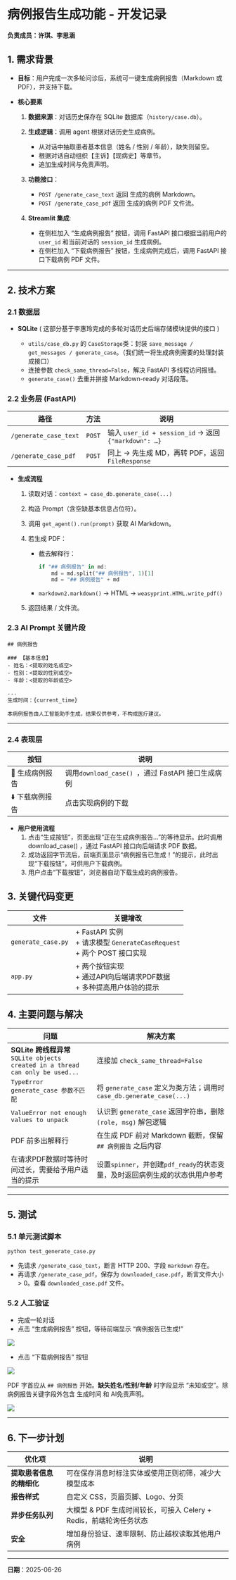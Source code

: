 # 病例报告生成功能 - 开发记录
**负责成员：许琪、李思涵**

## 1. 需求背景

* **目标**：用户完成一次多轮问诊后，系统可一键生成病例报告（Markdown 或 PDF），并支持下载。
* **核心要素**

  1. **数据来源**：对话历史保存在 SQLite 数据库（`history/case.db`）。
  2. **生成逻辑**：调用 agent 根据对话历史生成病例。  

     * 从对话中抽取患者基本信息（姓名 / 性别 / 年龄），缺失则留空。
     * 根据对话自动组织【主诉】【现病史】等章节。
     * 追加生成时间与免责声明。
  3. **功能接口**：

     * `POST /generate_case_text` 返回 生成的病例 Markdown。
     * `POST /generate_case_pdf` 返回 生成的病例 PDF 文件流。
  4. **Streamlit 集成**:  

     * 在侧栏加入 “生成病例报告” 按钮，调用 FastAPI 接口根据当前用户的 `user_id` 和当前对话的 `session_id` 生成病例。  
     * 在侧栏加入 “下载病例报告” 按钮，生成病例完成后，调用 FastAPI 接口下载病例 PDF 文件。  

---

## 2. 技术方案

### 2.1 数据层

* **SQLite** ( 这部分基于李惠玲完成的多轮对话历史后端存储模块提供的接口 )

  * `utils/case_db.py` 的 `CaseStorage`类：封装 `save_message / get_messages / generate_case`。（我们统一将生成病例需要的处理封装成接口）
  * 连接参数 `check_same_thread=False`，解决 FastAPI 多线程访问报错。
  * `generate_case()` 去重并拼接 Markdown-ready 对话段落。

### 2.2 业务层 (FastAPI)

| 路径                    | 方法     | 说明                                               |
| --------------------- | ------ | ------------------------------------------------ |
| `/generate_case_text` | `POST` | 输入 `user_id + session_id` → 返回 `{"markdown": …}` |
| `/generate_case_pdf`  | `POST` | 同上 → 先生成 MD，再转 PDF，返回 `FileResponse`             |

* **生成流程**

  1. 读取对话：`context = case_db.generate_case(...)`
  2. 构造 Prompt（含空缺基本信息占位符）。
  3. 调用 `get_agent().run(prompt)` 获取 AI Markdown。
  4. 若生成 PDF：

     * 截去解释行：

       ```python
       if "## 病例报告" in md:
           md = md.split("## 病例报告", 1)[1]
           md = "## 病例报告" + md
       ```
     * `markdown2.markdown()` → HTML → `weasyprint.HTML.write_pdf()`
  5. 返回结果 / 文件流。
  
### 2.3 AI Prompt 关键片段

```text
## 病例报告

### 【基本信息】
- 姓名：<提取的姓名或空>
- 性别：<提取的性别或空>
- 年龄：<提取的年龄或空>

...
生成时间：{current_time}

本病例报告由人工智能助手生成，结果仅供参考，不构成医疗建议。
```

---

### 2.4 表现层

| 按钮                   | 说明     |
| --------------------- | ------ |
|📃 生成病例报告|调用`download_case() `，通过 FastAPI 接口生成病例|
|⬇️ 下载病例报告|点击实现病例的下载|

* **用户使用流程**
  1. 点击“生成按钮”，页面出现“正在生成病例报告...”的等待显示。此时调用download_case() ，通过 FastAPI 接口向后端请求 PDF 数据。
  2. 成功返回字节流后，前端页面显示“病例报告已生成！”的提示，此时出现“下载按钮”，可供用户下载病例。
  3. 用户点击“下载按钮”，浏览器自动下载生成的病例报告。
  
## 3. 关键代码变更

| 文件                      | 关键增改                                                                  |
| ----------------------- | --------------------------------------------------------------------- |
| `generate_case.py`      | + FastAPI 实例<br>+ 请求模型 `GenerateCaseRequest`<br>+ 两个 POST 接口实现        |
| `app.py`                 | + 两个按钮实现<br>+ 通过API向后端请求PDF数据<br>+ 多种提高用户体验的提示    |

## 4. 主要问题与解决

| 问题                                                                           | 解决方案                                                      |
| --------------------------------------------------------------------------------- | -------------------------------------------------------------- |
| **SQLite 跨线程异常**<br>`SQLite objects created in a thread can only be used...`      | 连接加 `check_same_thread=False`                             |
| `TypeError generate_case 参数不匹配`                                              | 将 `generate_case` 定义为类方法；调用时 `case_db.generate_case(...)` |
| `ValueError not enough values to unpack`                                     | 认识到 `generate_case` 返回字符串，删除 `(role, msg)` 解包逻辑           |
| PDF 前多出解释行                                                                   | 在生成 PDF 前对 Markdown 截断，保留 `## 病例报告` 之后内容                  |
| 在请求PDF数据时等待时间过长，需要给予用户适当的提示                                 | 设置`spinner`，并创建`pdf_ready`的状态变量，及时返回病例生成的状态供用户参考      |
---

## 5. 测试

### 5.1 单元测试脚本

`python test_generate_case.py`

* 先请求 `/generate_case_text`，断言 HTTP 200、字段 `markdown` 存在。
* 再请求 `/generate_case_pdf`，保存为 `downloaded_case.pdf`，断言文件大小 > 0。查看 `downloaded_case.pdf` 文件。  

### 5.2 人工验证

* 完成一轮对话  
* 点击 “生成病例报告” 按钮，等待前端显示 “病例报告已生成!”  

![](../image/generate_case_success.png)

* 点击 “下载病例报告” 按钮    

![](../image/download_case_OK.png)  

PDF 字首应从 `## 病例报告` 开始。**缺失姓名/性别/年龄** 时字段显示 “未知或空”。除病例报告关键字段外包含 生成时间 和 AI免责声明。

![](../image/case.png)

---

## 6. 下一步计划

| 优化项              | 说明                                           |
| ---------------- | -------------------------------------------- |
| **提取患者信息的精细化**   | 可在保存消息时标注实体或使用正则初筛，减少大模型成本                   |
| **报告样式**         | 自定义 CSS，页眉页脚、Logo、分页                         |
| **异步任务队列**       | 大模型 & PDF 生成时间较长，可接入 Celery + Redis，前端轮询任务状态 |
| **安全**           | 增加身份验证、速率限制、防止越权读取其他用户病例                     |

---

**日期**：2025-06-26
